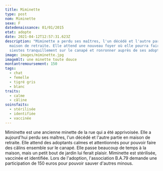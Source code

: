 ```yaml
---
title: Miminette
type: post
nom: Miminette
sexe: F
datedenaissance: 01/01/2015
etat: adopte
date: 2021-04-12T12:57:31.623Z
description: "Miminette a perdu ses maîtres, l'un décédé et l'autre partie en
  maison de retraite. Elle attend une nouveau foyer où elle pourra faire ses
  siestes tranquillement sur le canapé et ronronner auprès de ses adoptants.  "
image: images/miminette.jpg
imageAlt: une minette toute douce
montantremoursement: 150
tags:
  - chat
  - femelle
  - tigré gris
  - blanc
traits:
  - calme
  - câline
soinsfaits:
  - stérilisée
  - identifiée
  - vaccinée
---
```

Miminette est une ancienne minette de la rue qui a été apprivoisée. Elle a aujourd'hui perdu ses maîtres, l'un décédé et l'autre partie en maison de retraite. Elle attend des adoptants calmes et attentionnés pour pouvoir faire des câlins ensemble sur le canapé. Elle passe beaucoup de temps à la maison, mais un petit bout de jardin lui ferait plaisir. Miminette est stérilisée, vaccinée et identifiée. Lors de l'adoption, l'association B.A.79 demande une participation de 150 euros pour pouvoir sauver d'autres minous.
